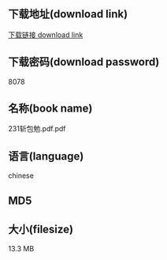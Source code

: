 ## 下载地址(download link)
[下载链接 download link](https://tutu365.netlify.app/?s=231%E6%96%A9%E5%8C%85%E5%8B%89.pdf)

## 下载密码(download password)
8078

## 名称(book name)
231斩包勉.pdf.pdf

## 语言(language)
chinese

## MD5


## 大小(filesize)
13.3 MB
